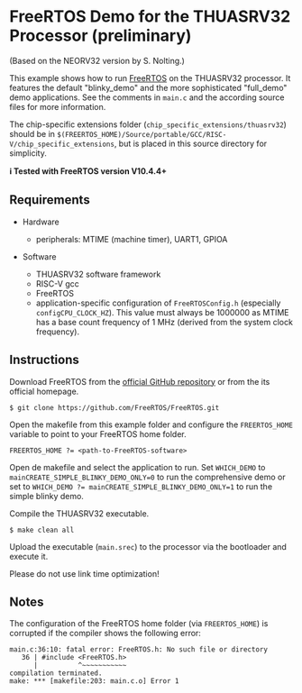 # FreeRTOS Demo for the THUASRV32 Processor (preliminary)

(Based on the NEORV32 version by S. Nolting.)

This example shows how to run [FreeRTOS](https://www.freertos.org/) on the THUASRV32 processor. It features the default
"blinky_demo" and the more sophisticated "full_demo" demo applications. See the comments in `main.c` and the according
source files for more information.

The chip-specific extensions folder (`chip_specific_extensions/thuasrv32`) should be in `$(FREERTOS_HOME)/Source/portable/GCC/RISC-V/chip_specific_extensions`, but is placed in this source directory for simplicity.

**:information_source: Tested with FreeRTOS version V10.4.4+**


## Requirements

* Hardware
  * peripherals: MTIME (machine timer), UART1, GPIOA

* Software
  * THUASRV32 software framework
  * RISC-V gcc
  * FreeRTOS
  * application-specific configuration of `FreeRTOSConfig.h` (especially `configCPU_CLOCK_HZ`). This value must always be 1000000 as MTIME has a base count frequency of 1 MHz (derived from the system clock frequency).


## Instructions

Download FreeRTOS from the [official GitHub repository](https://github.com/FreeRTOS/FreeRTOS) or from the its official homepage.

    $ git clone https://github.com/FreeRTOS/FreeRTOS.git

Open the makefile from this example folder and configure the `FREERTOS_HOME` variable to point to your FreeRTOS home folder.

    FREERTOS_HOME ?= <path-to-FreeRTOS-software>

Open de makefile and select the application to run. Set `WHICH_DEMO` to `mainCREATE_SIMPLE_BLINKY_DEMO_ONLY=0` to run the comprehensive demo or set to `WHICH_DEMO ?= mainCREATE_SIMPLE_BLINKY_DEMO_ONLY=1` to run the simple blinky demo.

Compile the THUASRV32 executable.

    $ make clean all

Upload the executable (`main.srec`) to the processor via the bootloader and execute it.

Please do not use link time optimization!

## Notes

The configuration of the FreeRTOS home folder (via `FREERTOS_HOME`) is corrupted if the compiler shows the following error:

```
main.c:36:10: fatal error: FreeRTOS.h: No such file or directory
   36 | #include <FreeRTOS.h>
      |          ^~~~~~~~~~~~
compilation terminated.
make: *** [makefile:203: main.c.o] Error 1
```


